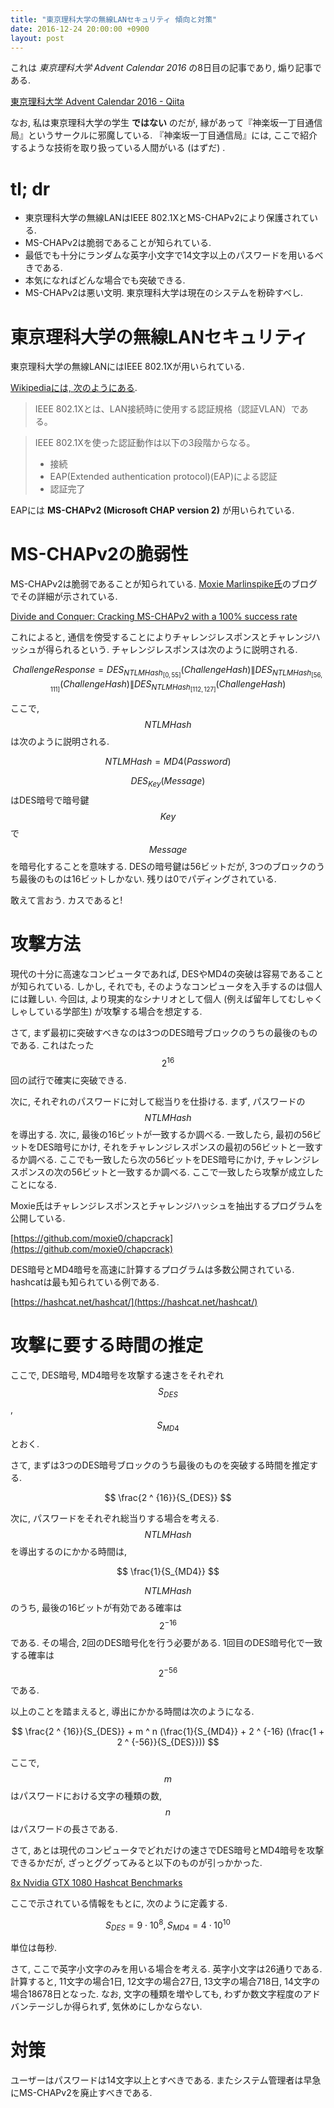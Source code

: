 ```yaml
---
title: "東京理科大学の無線LANセキュリティ 傾向と対策"
date: 2016-12-24 20:00:00 +0900
layout: post
---
```

これは _東京理科大学 Advent Calendar 2016_ の8日目の記事であり, 煽り記事である.

[東京理科大学 Advent Calendar 2016 - Qiita](http://qiita.com/advent-calendar/2016/tokyo_university_of_science)

なお, 私は東京理科大学の学生 __ではない__ のだが, 縁があって『神楽坂一丁目通信局』というサークルに邪魔している.
『神楽坂一丁目通信局』には, ここで紹介するような技術を取り扱っている人間がいる (はずだ) .

# tl; dr
* 東京理科大学の無線LANはIEEE 802.1XとMS-CHAPv2により保護されている.
* MS-CHAPv2は脆弱であることが知られている.
* 最低でも十分にランダムな英字小文字で14文字以上のパスワードを用いるべきである.
* 本気になればどんな場合でも突破できる.
* MS-CHAPv2は悪い文明. 東京理科大学は現在のシステムを粉砕すべし.

# 東京理科大学の無線LANセキュリティ
東京理科大学の無線LANにはIEEE 802.1Xが用いられている.

[Wikipediaには, 次のようにある](https://ja.wikipedia.org/w/index.php?title=IEEE_802.1X&oldid=59357439).

> IEEE 802.1Xとは、LAN接続時に使用する認証規格（認証VLAN）である。

> IEEE 802.1Xを使った認証動作は以下の3段階からなる。
>
> * 接続
> * EAP(Extended authentication protocol)(EAP)による認証
> * 認証完了

EAPには __MS-CHAPv2 (Microsoft CHAP version 2)__ が用いられている.

# MS-CHAPv2の脆弱性
MS-CHAPv2は脆弱であることが知られている. [Moxie Marlinspike氏](https://twitter.com/moxie)のブログでその詳細が示されている.

[Divide and Conquer: Cracking MS-CHAPv2 with a 100% success rate](https://web.archive.org/web/20160305151903/https://www.cloudcracker.com/blog/2012/07/29/cracking-ms-chap-v2/)

これによると, 通信を傍受することによりチャレンジレスポンスとチャレンジハッシュが得られるという.
チャレンジレスポンスは次のように説明される.

$$
ChallengeResponse = DES_{NTLMHash_{[0,55]}}(ChallengeHash)\|DES_{NTLMHash_{[56,111]}}(ChallengeHash)\|DES_{NTLMHash_{[112,127]}}(ChallengeHash)
$$

ここで, $$NTLMHash$$は次のように説明される.

$$
NTLMHash = MD4(Password)
$$

$$DES_{Key}(Message)$$はDES暗号で暗号鍵$$Key$$で$$Message$$を暗号化することを意味する.
DESの暗号鍵は56ビットだが, 3つのブロックのうち最後のものは16ビットしかない. 残りは0でパディングされている.

敢えて言おう. カスであると!

# 攻撃方法
現代の十分に高速なコンピュータであれば, DESやMD4の突破は容易であることが知られている.
しかし, それでも, そのようなコンピュータを入手するのは個人には難しい. 今回は,
より現実的なシナリオとして個人 (例えば留年してむしゃくしゃしている学部生) が攻撃する場合を想定する.

さて, まず最初に突破すべきなのは3つのDES暗号ブロックのうちの最後のものである. これはたった$$2 ^ {16}$$回の試行で確実に突破できる.

次に, それぞれのパスワードに対して総当りを仕掛ける. まず, パスワードの$$NTLMHash$$を導出する.
次に, 最後の16ビットが一致するか調べる. 一致したら, 最初の56ビットをDES暗号にかけ,
それをチャレンジレスポンスの最初の56ビットと一致するか調べる.
ここでも一致したら次の56ビットをDES暗号にかけ, チャレンジレスポンスの次の56ビットと一致するか調べる.
ここで一致したら攻撃が成立したことになる.

Moxie氏はチャレンジレスポンスとチャレンジハッシュを抽出するプログラムを公開している.

[https://github.com/moxie0/chapcrack](https://github.com/moxie0/chapcrack)

DES暗号とMD4暗号を高速に計算するプログラムは多数公開されている. hashcatは最も知られている例である.

[https://hashcat.net/hashcat/](https://hashcat.net/hashcat/)

# 攻撃に要する時間の推定
ここで, DES暗号, MD4暗号を攻撃する速さをそれぞれ$$S_{DES}$$, $$S_{MD4}$$とおく.

さて, まずは3つのDES暗号ブロックのうち最後のものを突破する時間を推定する.

$$
\frac{2 ^ {16}}{S_{DES}}
$$

次に, パスワードをそれぞれ総当りする場合を考える. $$NTLMHash$$を導出するのにかかる時間は,

$$
\frac{1}{S_{MD4}}
$$

$$NTLMHash$$のうち, 最後の16ビットが有効である確率は$$2 ^ {-16}$$である.
その場合, 2回のDES暗号化を行う必要がある. 1回目のDES暗号化で一致する確率は$$2 ^ {-56}$$である.

以上のことを踏まえると, 導出にかかる時間は次のようになる.

$$
\frac{2 ^ {16}}{S_{DES}} + m ^ n (\frac{1}{S_{MD4}} + 2 ^ {-16} (\frac{1 + 2 ^ {-56}}{S_{DES}}))
$$

ここで, $$m$$はパスワードにおける文字の種類の数, $$n$$はパスワードの長さである.

さて, あとは現代のコンピュータでどれだけの速さでDES暗号とMD4暗号を攻撃できるかだが,
ざっとググってみると以下のものが引っかかった.

[8x Nvidia GTX 1080 Hashcat Benchmarks](https://gist.github.com/epixoip/a83d38f412b4737e99bbef804a270c40)

ここで示されている情報をもとに, 次のように定義する.

$$
S_{DES} = 9 \cdot 10 ^ 8, S_{MD4} = 4 \cdot 10 ^ {10}
$$

単位は毎秒.

さて, ここで英字小文字のみを用いる場合を考える. 英字小文字は26通りである. 計算すると,
11文字の場合1日, 12文字の場合27日, 13文字の場合718日, 14文字の場合18678日となった.
なお, 文字の種類を増やしても, わずか数文字程度のアドバンテージしか得られず, 気休めにしかならない.

# 対策
ユーザーはパスワードは14文字以上とすべきである. またシステム管理者は早急にMS-CHAPv2を廃止すべきである.

<script src="http://cdn.mathjax.org/mathjax/latest/MathJax.js?config=TeX-AMS-MML_HTMLorMML"
        type="text/javascript"></script>
<script>
  MathJax.Hub.Config({ "HTML-CSS": { linebreaks: { automatic: true } } });
</script>
